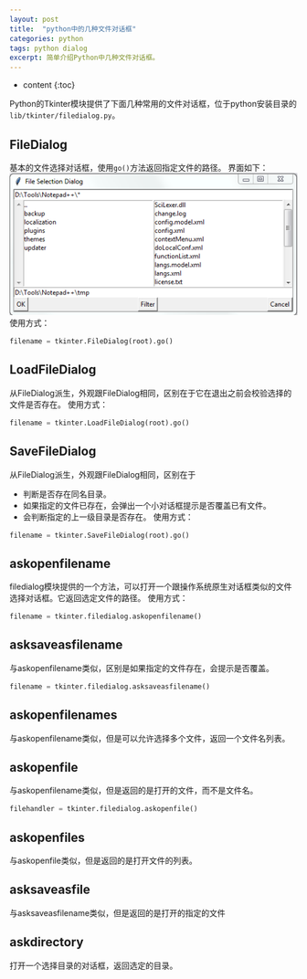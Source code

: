 ```yaml
---
layout: post
title:  "python中的几种文件对话框"
categories: python
tags: python dialog
excerpt: 简单介绍Python中几种文件对话框。
---
```


* content
{:toc}

Python的Tkinter模块提供了下面几种常用的文件对话框，位于python安装目录的`lib/tkinter/filedialog.py`。

## FileDialog
基本的文件选择对话框，使用`go()`方法返回指定文件的路径。
界面如下：
![文件对话框](../image/filedialog.png)
使用方式：
```python
filename = tkinter.FileDialog(root).go()
```

## LoadFileDialog
从FileDialog派生，外观跟FileDialog相同，区别在于它在退出之前会校验选择的文件是否存在。
使用方式：
```python
filename = tkinter.LoadFileDialog(root).go()
```

## SaveFileDialog
从FileDialog派生，外观跟FileDialog相同，区别在于
- 判断是否存在同名目录。
- 如果指定的文件已存在，会弹出一个小对话框提示是否覆盖已有文件。
- 会判断指定的上一级目录是否存在。
使用方式：
```python
filename = tkinter.SaveFileDialog(root).go()
```

## askopenfilename
filedialog模块提供的一个方法，可以打开一个跟操作系统原生对话框类似的文件选择对话框。它返回选定文件的路径。
使用方式：
```python
filename = tkinter.filedialog.askopenfilename()
```

## asksaveasfilename
与askopenfilename类似，区别是如果指定的文件存在，会提示是否覆盖。
```python
filename = tkinter.filedialog.asksaveasfilename()
```

## askopenfilenames
与askopenfilename类似，但是可以允许选择多个文件，返回一个文件名列表。

## askopenfile
与askopenfilename类似，但是返回的是打开的文件，而不是文件名。
```python
filehandler = tkinter.filedialog.askopenfile()
```

## askopenfiles
与askopenfile类似，但是返回的是打开文件的列表。

## asksaveasfile
与asksaveasfilename类似，但是返回的是打开的指定的文件

## askdirectory
打开一个选择目录的对话框，返回选定的目录。
